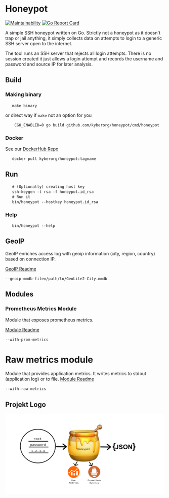 # Honeypot

[![Maintainability](https://api.codeclimate.com/v1/badges/51bc8dc67c396a7b87c4/maintainability)](https://codeclimate.com/github/kyberorg/honeypot/maintainability)
[![Go Report Card](https://goreportcard.com/badge/github.com/kyberorg/honeypot)](https://goreportcard.com/report/github.com/kyberorg/honeypot)

A simple SSH honeypot written on Go. Strictly not a honeypot as it doesn't trap or jail anything, it simply collects data on attempts to login to a generic SSH server open to the internet.

The tool runs an SSH server that rejects all login attempts. There is no session created it just allows a login attempt and records the username and password and source IP for later analysis.

## Build

### Making binary
```shell
   make binary
```
or direct way if `make` not an option for you
```shell
    CGO_ENABLED=0 go build github.com/kyberorg/honeypot/cmd/honeypot
```

### Docker
See our [DockerHub Repo](https://hub.docker.com/repository/docker/kyberorg/honeypot)
```shell
   docker pull kyberorg/honeypot:tagname
```

## Run
```shell
   # (Optionally) creating host key
   ssh-keygen -t rsa -f honeypot.id_rsa
   # Run it
   bin/honeypot --hostkey honeypot.id_rsa
```

### Help
```shell
   bin/honeypot --help
```

## GeoIP
GeoIP enriches access log with geoip information (city, region, country) based on connection IP.

[GeoIP Readme](cmd/honeypot/geoip/README.md)

```shell
--geoip-mmdb-file=/path/to/GeoLite2-City.mmdb
```

## Modules
### Prometheus Metrics Module
Module that exposes prometheus metrics.

[Module Readme](cmd/honeypot/mod/prom/README.md)

```shell
--with-prom-metrics
```

# Raw metrics module

Module that provides application metrics. It writes metrics to stdout (application log) or to file.
[Module Readme](cmd/honeypot/mod/rawmetrics/README.md)
```shell
--with-raw-metrics
```


## Projekt Logo
![Logo](logo.png?raw=true)
